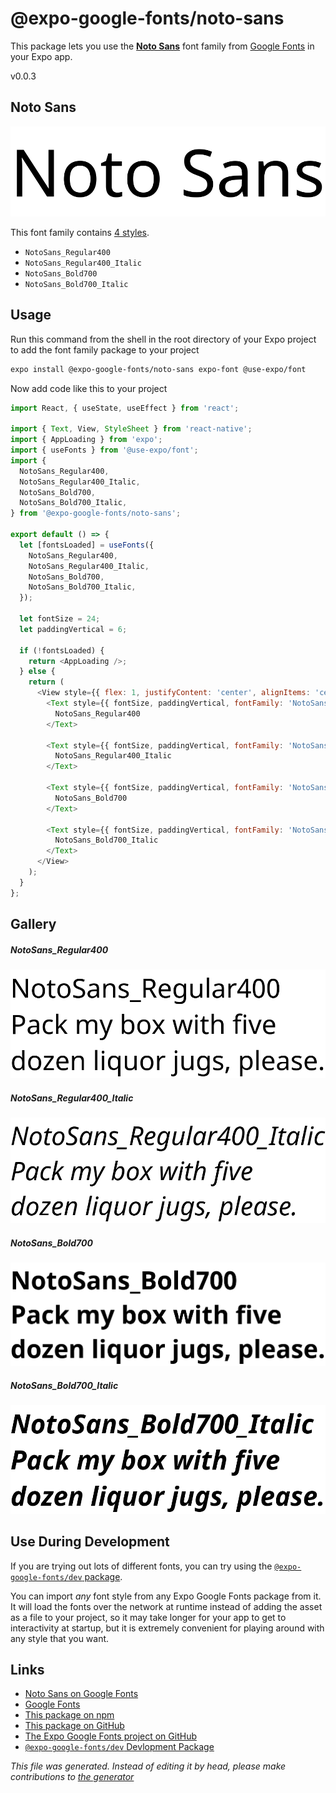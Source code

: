 # @expo-google-fonts/noto-sans

This package lets you use the [**Noto Sans**](https://fonts.google.com/specimen/Noto+Sans) font family from [Google Fonts](https://fonts.google.com/) in your Expo app.

v0.0.3

## Noto Sans

![Noto Sans](./font-family.png)

This font family contains [4 styles](#gallery).

- `NotoSans_Regular400`
- `NotoSans_Regular400_Italic`
- `NotoSans_Bold700`
- `NotoSans_Bold700_Italic`

## Usage

Run this command from the shell in the root directory of your Expo project to add the font family package to your project
```sh
expo install @expo-google-fonts/noto-sans expo-font @use-expo/font
```

Now add code like this to your project
```js
import React, { useState, useEffect } from 'react';

import { Text, View, StyleSheet } from 'react-native';
import { AppLoading } from 'expo';
import { useFonts } from '@use-expo/font';
import {
  NotoSans_Regular400,
  NotoSans_Regular400_Italic,
  NotoSans_Bold700,
  NotoSans_Bold700_Italic,
} from '@expo-google-fonts/noto-sans';

export default () => {
  let [fontsLoaded] = useFonts({
    NotoSans_Regular400,
    NotoSans_Regular400_Italic,
    NotoSans_Bold700,
    NotoSans_Bold700_Italic,
  });

  let fontSize = 24;
  let paddingVertical = 6;

  if (!fontsLoaded) {
    return <AppLoading />;
  } else {
    return (
      <View style={{ flex: 1, justifyContent: 'center', alignItems: 'center' }}>
        <Text style={{ fontSize, paddingVertical, fontFamily: 'NotoSans_Regular400' }}>
          NotoSans_Regular400
        </Text>

        <Text style={{ fontSize, paddingVertical, fontFamily: 'NotoSans_Regular400_Italic' }}>
          NotoSans_Regular400_Italic
        </Text>

        <Text style={{ fontSize, paddingVertical, fontFamily: 'NotoSans_Bold700' }}>
          NotoSans_Bold700
        </Text>

        <Text style={{ fontSize, paddingVertical, fontFamily: 'NotoSans_Bold700_Italic' }}>
          NotoSans_Bold700_Italic
        </Text>
      </View>
    );
  }
};

```

## Gallery

##### NotoSans_Regular400
![NotoSans_Regular400](./7ae7b625c88992d250a617f91f64e254aa6ea78ca904f1e5fc1f588f0bb9a4ef.ttf.png)

##### NotoSans_Regular400_Italic
![NotoSans_Regular400_Italic](./3b65d8f4cdb5997c9e205e125755bec66ef6cd73fadfbf1b6b8b8592d4a952e3.ttf.png)

##### NotoSans_Bold700
![NotoSans_Bold700](./f16366c45a8cac801cadd57c692f16cf4c967e3758cf25a911f7df101c23dc11.ttf.png)

##### NotoSans_Bold700_Italic
![NotoSans_Bold700_Italic](./2b36c5bae3f90cb9def112b8d15a224e0f0e4a0a75a5d83718690c6927872140.ttf.png)


## Use During Development

If you are trying out lots of different fonts, you can try using the [`@expo-google-fonts/dev` package](https://github.com/expo/google-fonts/tree/master/font-packages/dev#readme).

You can import *any* font style from any Expo Google Fonts package from it. It will load the fonts
over the network at runtime instead of adding the asset as a file to your project, so it may take longer
for your app to get to interactivity at startup, but it is extremely convenient
for playing around with any style that you want.

## Links

- [Noto Sans on Google Fonts](https://fonts.google.com/specimen/Noto+Sans)
- [Google Fonts](https://fonts.google.com/)
- [This package on npm](https://www.npmjs.com/package/@expo-google-fonts/noto-sans)
- [This package on GitHub](https://github.com/expo/google-fonts/tree/master/font-packages/noto-sans)
- [The Expo Google Fonts project on GitHub](https://github.com/expo/google-fonts)
- [`@expo-google-fonts/dev` Devlopment Package](https://github.com/expo/google-fonts/tree/master/font-packages/dev)


*This file was generated. Instead of editing it by head, please make contributions to [the generator](https://github.com/expo/google-fonts/tree/master/packages/generator)*
